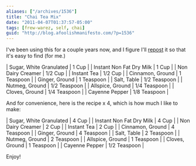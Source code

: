 ```yaml
---
aliases: ["/archives/1536"]
title: "Chai Tea Mix"
date: "2011-04-07T01:37:57-05:00"
tags: [frew-warez, self, chai]
guid: "http://blog.afoolishmanifesto.com/?p=1536"
---
```

I've been using this for a couple years now, and I figure I'll [repost](http://www.christonium.com/culinaryreview/How_To_Make_Your_Own_Dry_Spicy_Chai_Mix) it so that it's easy to find (for me.)

| Sugar, White Granulated  | 1 Cup        |
| Instant Non Fat Dry Milk | 1 Cup        |
| Non Dairy Creamer        | 1/2 Cup      |
| Instant Tea              | 1/2 Cup      |
| Cinnamon, Ground         | 1 Teaspoon   |
| Ginger, Ground           | 1 Teaspoon   |
| Salt, Table              | 1/2 Teaspoon |
| Nutmeg, Ground           | 1/2 Teaspoon |
| Allspice, Ground         | 1/4 Teaspoon |
| Cloves, Ground           | 1/4 Teaspoon |
| Cayenne Pepper           | 1/8 Teaspoon |

And for convenience, here is the recipe x 4, which is how much I like to make:

| Sugar, White Granulated  | 4 Cup        |
| Instant Non Fat Dry Milk | 4 Cup        |
| Non Dairy Creamer        | 2 Cup        |
| Instant Tea              | 2 Cup        |
| Cinnamon, Ground         | 4 Teaspoon   |
| Ginger, Ground           | 4 Teaspoon   |
| Salt, Table              | 2 Teaspoon   |
| Nutmeg, Ground           | 2 Teaspoon   |
| Allspice, Ground         | 1 Teaspoon   |
| Cloves, Ground           | 1 Teaspoon   |
| Cayenne Pepper           | 1/2 Teaspoon |

Enjoy!
